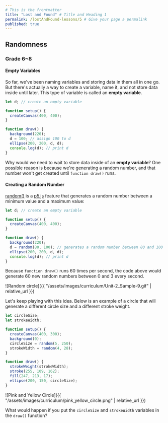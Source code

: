 ```yaml
---
# This is the frontmatter
title: "Lost and Found" # Title and Heading 1
permalink: /lostAndFound-lessons/5 # Give your page a permalink
published: true
---
```


## Randomness

### Grade 6~8

#### Empty Variables

So far, we've been naming variables and storing data in them all in one go. But there's actually a way to create a variable, name it, and not store data inside until later. This type of variable is called an **empty variable**.

```js
let d; // create an empty variable

function setup() {
  createCanvas(400, 400);
}

function draw() {
  background(220);
  d = 100; // assign 100 to d
  ellipse(200, 200, d, d);
  console.log(d); // print d
}
```

Why would we need to wait to store data inside of an **empty variable**? One possible reason is because we're generating a random number, and that number won't get created until `function draw()` runs.

#### Creating a Random Number

[random()](https://p5js.org/reference/p5/random/) is a [p5.js](https://p5js.org/) feature that generates a random number between a minimum value and a maximum value:

```js
let d; // create an empty variable

function setup() {
  createCanvas(400, 400);
}

function draw() {
  background(220);
  d = random(80, 100); // generates a random number between 80 and 100
  ellipse(200, 200, d, d);
  console.log(d); // print d
}
```

Because `function draw()` runs 60 times per second, the code above would generate 60 new random numbers between 0 and 3 every second.

![Random circle]({{ "/assets/images/curriculum/Unit-2_Sample-9.gif" | relative_url }})

Let's keep playing with this idea. Below is an example of a circle that will generate a different circle size and a different stroke weight.

```js
let circleSize;
let strokeWidth;

function setup() {
  createCanvas(400, 300);
  background(0);
  circleSize = random(5, 250);
  strokeWidth = random(4, 28);
}

function draw() {
  strokeWeight(strokeWidth);
  stroke(255, 109, 162);
  fill(247, 213, 17);
  ellipse(200, 150, circleSize);
}
```

![Pink and Yellow Circle]({{ "/assets/images/curriculum/pink_yellow_circle.png" | relative_url }})

What would happen if you put the `circleSize` and `strokeWidth` variables in the `draw()` function?
